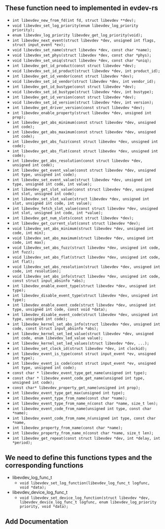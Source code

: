 ## These function need to implemented in evdev-rs

* `int libevdev_new_from_fd(int fd, struct libevdev **dev);`
* `void libevdev_set_log_priority(enum libevdev_log_priority priority);`
* `enum libevdev_log_priority libevdev_get_log_priority(void);`
* `int libevdev_next_event(struct libevdev *dev, unsigned int flags, struct input_event *ev);`
* `void libevdev_set_name(struct libevdev *dev, const char *name);`
* `void libevdev_set_phys(struct libevdev *dev, const char *phys);`
* `void libevdev_set_uniq(struct libevdev *dev, const char *uniq);`
* `int libevdev_get_id_product(const struct libevdev *dev);`
* `void libevdev_set_id_product(struct libevdev *dev, int product_id);`
* `int libevdev_get_id_vendor(const struct libevdev *dev);`
* `void libevdev_set_id_vendor(struct libevdev *dev, int vendor_id);`
* `int libevdev_get_id_bustype(const struct libevdev *dev);`
* `void libevdev_set_id_bustype(struct libevdev *dev, int bustype);`
* `int libevdev_get_id_version(const struct libevdev *dev);`
* `void libevdev_set_id_version(struct libevdev *dev, int version);`
* `int libevdev_get_driver_version(const struct libevdev *dev);`
* `int libevdev_enable_property(struct libevdev *dev, unsigned int prop);`
* `int libevdev_get_abs_minimum(const struct libevdev *dev, unsigned int code);`
* `int libevdev_get_abs_maximum(const struct libevdev *dev, unsigned int code);`
* `int libevdev_get_abs_fuzz(const struct libevdev *dev, unsigned int code);`
* `int libevdev_get_abs_flat(const struct libevdev *dev, unsigned int code);`
* `int libevdev_get_abs_resolution(const struct libevdev *dev, unsigned int code);`
* `int libevdev_get_event_value(const struct libevdev *dev, unsigned int type, unsigned int code);`
* `int libevdev_set_event_value(struct libevdev *dev, unsigned int type, unsigned int code, int value);`
* `int libevdev_get_slot_value(const struct libevdev *dev, unsigned int slot, unsigned int code);`
* `int libevdev_set_slot_value(struct libevdev *dev, unsigned int slot, unsigned int code, int value);`
* `int libevdev_fetch_slot_value(const struct libevdev *dev, unsigned int slot, unsigned int code, int *value);`
* `int libevdev_get_num_slots(const struct libevdev *dev);`
* `int libevdev_get_current_slot(const struct libevdev *dev);`
* `void libevdev_set_abs_minimum(struct libevdev *dev, unsigned int code, int min);`
* `void libevdev_set_abs_maximum(struct libevdev *dev, unsigned int code, int max);`
* `void libevdev_set_abs_fuzz(struct libevdev *dev, unsigned int code, int fuzz);`
* `void libevdev_set_abs_flat(struct libevdev *dev, unsigned int code, int flat);`
* `void libevdev_set_abs_resolution(struct libevdev *dev, unsigned int code, int resolution);`
* `void libevdev_set_abs_info(struct libevdev *dev, unsigned int code, const struct input_absinfo *abs);`
* `int libevdev_enable_event_type(struct libevdev *dev, unsigned int type);`
* `int libevdev_disable_event_type(struct libevdev *dev, unsigned int type);`
* `int libevdev_enable_event_code(struct libevdev *dev, unsigned int type, unsigned int code, const void *data);`
* `int libevdev_disable_event_code(struct libevdev *dev, unsigned int type, unsigned int code);`
* `int libevdev_kernel_set_abs_info(struct libevdev *dev, unsigned int code, const struct input_absinfo *abs);`
* `int libevdev_kernel_set_led_value(struct libevdev *dev, unsigned int code, enum libevdev_led_value value);`
* `int libevdev_kernel_set_led_values(struct libevdev *dev, ...);`
* `int libevdev_set_clock_id(struct libevdev *dev, int clockid);`
* `int libevdev_event_is_type(const struct input_event *ev, unsigned int type);`
* `int libevdev_event_is_code(const struct input_event *ev, unsigned int type, unsigned int code);`
* `const char * libevdev_event_type_get_name(unsigned int type);`
* `const char * libevdev_event_code_get_name(unsigned int type, unsigned int code);`
* `const char* libevdev_property_get_name(unsigned int prop);`
* `int libevdev_event_type_get_max(unsigned int type);`
* `int libevdev_event_type_from_name(const char *name);`
* `int libevdev_event_type_from_name_n(const char *name, size_t len);`
* `int libevdev_event_code_from_name(unsigned int type, const char *name);`
* `int libevdev_event_code_from_name_n(unsigned int type, const char *name,`
* `int libevdev_property_from_name(const char *name);`
* `int libevdev_property_from_name_n(const char *name, size_t len);`
* `int libevdev_get_repeat(const struct libevdev *dev, int *delay, int *period);`

## We need to define this functions types and the corresponding functions

* libevdev_log_func_t
    * `void libevdev_set_log_function(libevdev_log_func_t logfunc, void *data);`
* libevdev_device_log_func_t
    * `void libevdev_set_device_log_function(struct libevdev *dev,
				      libevdev_device_log_func_t logfunc,
				      enum libevdev_log_priority priority,
				      void *data);`

## Add Documentation
